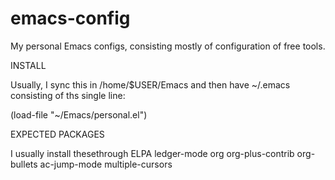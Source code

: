 # emacs-config
My personal Emacs configs, consisting mostly of configuration of free
tools.

INSTALL

Usually, I sync this in /home/$USER/Emacs and then have ~/.emacs
consisting of ths single line:

  (load-file "~/Emacs/personal.el")

EXPECTED PACKAGES

I usually install thesethrough ELPA
 ledger-mode
 org
 org-plus-contrib
 org-bullets
 ac-jump-mode
 multiple-cursors
